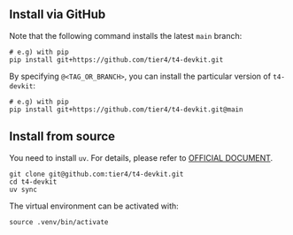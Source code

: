 ## Install via GitHub

Note that the following command installs the latest `main` branch:

```shell
# e.g) with pip
pip install git+https://github.com/tier4/t4-devkit.git
```

By specifying `@<TAG_OR_BRANCH>`, you can install the particular version of `t4-devkit`:

```shell
# e.g) with pip
pip install git+https://github.com/tier4/t4-devkit.git@main
```

## Install from source

You need to install `uv`. For details, please refer to [OFFICIAL DOCUMENT](https://docs.astral.sh/uv/).

```shell
git clone git@github.com:tier4/t4-devkit.git
cd t4-devkit
uv sync
```

The virtual environment can be activated with:

```shell
source .venv/bin/activate
```
